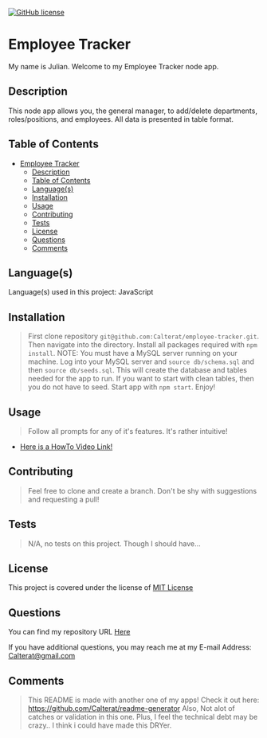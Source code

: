 
[![GitHub license](https://img.shields.io/badge/License-MIT%20License-success.svg)](https://GitHub.com/Calterat/employee-tracker/main/LICENSE)

# Employee Tracker

My name is Julian. Welcome to my Employee Tracker node app.


## Description

This node app allows you, the general manager, to add/delete departments, roles/positions, and employees. All data is presented in table format.


## Table of Contents

- [Employee Tracker](#employee-tracker)
  - [Description](#description)
  - [Table of Contents](#table-of-contents)
  - [Language(s)](#languages)
  - [Installation](#installation)
  - [Usage](#usage)
  - [Contributing](#contributing)
  - [Tests](#tests)
  - [License](#license)
  - [Questions](#questions)
  - [Comments](#comments)


## Language(s)

Language(s) used in this project:
JavaScript


## Installation

> First clone repository `git@github.com:Calterat/employee-tracker.git`. Then navigate into the directory. Install all packages required with `npm install`. NOTE: You must have a MySQL server running on your machine. Log into your MySQL server and `source db/schema.sql` and then `source db/seeds.sql`. This will create the database and tables needed for the app to run. If you want to start with clean tables, then you do not have to seed. Start app with `npm start`. Enjoy!


## Usage

> Follow all prompts for any of it's features. It's rather intuitive!

* [Here is a HowTo Video Link!](https://drive.google.com/file/d/1YH-f9xiX-k9l9phhDzAo1NEXTem4wwBg/view)



## Contributing

> Feel free to clone and create a branch. Don't be shy with suggestions and requesting a pull!
 



## Tests

> N/A, no tests on this project. Though I should have...



## License

This project is covered under the license of [MIT License](https://GitHub.com/Calterat/employee-tracker/blob/main/LICENSE.txt)


## Questions

You can find my repository URL [Here](https://GitHub.com/Calterat)



If you have additional questions, you may reach me at my E-mail Address: Calterat@gmail.com



## Comments

> This README is made with another one of my apps! Check it out here: https://github.com/Calterat/readme-generator
> Also, Not alot of catches or validation in this one. Plus, I feel the technical debt may be crazy.. I think i could have made this DRYer.

